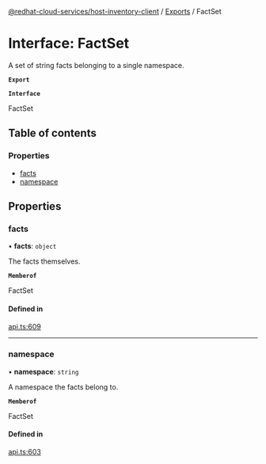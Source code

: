 [@redhat-cloud-services/host-inventory-client](../README.md) / [Exports](../modules.md) / FactSet

# Interface: FactSet

A set of string facts belonging to a single namespace.

**`Export`**

**`Interface`**

FactSet

## Table of contents

### Properties

- [facts](FactSet.md#facts)
- [namespace](FactSet.md#namespace)

## Properties

### facts

• **facts**: `object`

The facts themselves.

**`Memberof`**

FactSet

#### Defined in

[api.ts:609](https://github.com/RedHatInsights/javascript-clients/blob/master/packages/host-inventory/api.ts#L609)

___

### namespace

• **namespace**: `string`

A namespace the facts belong to.

**`Memberof`**

FactSet

#### Defined in

[api.ts:603](https://github.com/RedHatInsights/javascript-clients/blob/master/packages/host-inventory/api.ts#L603)
